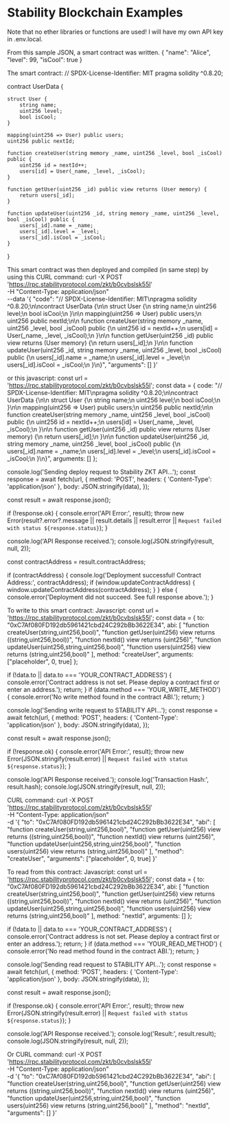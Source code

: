 # Stability Blockchain Examples

Note that no ether libraries or functions are used! I will have my own API key in
.env.local.

From this sample JSON, a smart contract was written. 
{
  "name": "Alice",
  "level": 99,
  "isCool": true
}

The smart contract:
// SPDX-License-Identifier: MIT
pragma solidity ^0.8.20;

contract UserData {

    struct User {
        string name;
        uint256 level;
        bool isCool;
    }

    mapping(uint256 => User) public users;
    uint256 public nextId;

    function createUser(string memory _name, uint256 _level, bool _isCool) public {
        uint256 id = nextId++;
        users[id] = User(_name, _level, _isCool);
    }

    function getUser(uint256 _id) public view returns (User memory) {
        return users[_id];
    }

    function updateUser(uint256 _id, string memory _name, uint256 _level, bool _isCool) public {
        users[_id].name = _name;
        users[_id].level = _level;
        users[_id].isCool = _isCool;
    }
}

This smart contract was then deployed and compiled (in same step) by using this CURL command:
curl -X POST 'https://rpc.stabilityprotocol.com/zkt/b0cvbslsk55l' \
-H "Content-Type: application/json" \
--data '{
    "code": "// SPDX-License-Identifier: MIT\npragma solidity ^0.8.20;\n\ncontract UserData {\n\n    struct User {\n        string name;\n        uint256 level;\n        bool isCool;\n    }\n\n    mapping(uint256 => User) public users;\n    uint256 public nextId;\n\n    function createUser(string memory _name, uint256 _level, bool _isCool) public {\n        uint256 id = nextId++;\n        users[id] = User(_name, _level, _isCool);\n    }\n\n    function getUser(uint256 _id) public view returns (User memory) {\n        return users[_id];\n    }\n\n    function updateUser(uint256 _id, string memory _name, uint256 _level, bool _isCool) public {\n        users[_id].name = _name;\n        users[_id].level = _level;\n        users[_id].isCool = _isCool;\n    }\n}",
    "arguments": []
}'

or this javascript:
const url = 'https://rpc.stabilityprotocol.com/zkt/b0cvbslsk55l';
const data = {
  code: "// SPDX-License-Identifier: MIT\npragma solidity ^0.8.20;\n\ncontract UserData {\n\n    struct User {\n        string name;\n        uint256 level;\n        bool isCool;\n    }\n\n    mapping(uint256 => User) public users;\n    uint256 public nextId;\n\n    function createUser(string memory _name, uint256 _level, bool _isCool) public {\n        uint256 id = nextId++;\n        users[id] = User(_name, _level, _isCool);\n    }\n\n    function getUser(uint256 _id) public view returns (User memory) {\n        return users[_id];\n    }\n\n    function updateUser(uint256 _id, string memory _name, uint256 _level, bool _isCool) public {\n        users[_id].name = _name;\n        users[_id].level = _level;\n        users[_id].isCool = _isCool;\n    }\n}",
  arguments: []
};

console.log('Sending deploy request to Stability ZKT API...');
const response = await fetch(url, {
  method: 'POST',
  headers: { 'Content-Type': 'application/json' },
  body: JSON.stringify(data),
});

const result = await response.json();

if (!response.ok) {
  console.error('API Error:', result);
  throw new Error(result?.error?.message || result.details || result.error || `Request failed with status ${response.status}`);
}

console.log('API Response received.');
console.log(JSON.stringify(result, null, 2));

const contractAddress = result.contractAddress;

if (contractAddress) {
    console.log('Deployment successful! Contract Address:', contractAddress);
    if (window.updateContractAddress) {
        window.updateContractAddress(contractAddress);
    }
} else {
    console.error('Deployment did not succeed. See full response above.');
}

To write to this smart contract:
Javascript:
const url = 'https://rpc.stabilityprotocol.com/zkt/b0cvbslsk55l';
const data = {
  to: "0xC7Af080FD192db5961421cbd24C292bBb3622E34",
  abi: [
  "function createUser(string,uint256,bool)",
  "function getUser(uint256) view returns ((string,uint256,bool))",
  "function nextId() view returns (uint256)",
  "function updateUser(uint256,string,uint256,bool)",
  "function users(uint256) view returns (string,uint256,bool)"
],
  method: "createUser",
  arguments: ["placeholder", 0, true]
};

if (!data.to || data.to === 'YOUR_CONTRACT_ADDRESS') {
    console.error('Contract address is not set. Please deploy a contract first or enter an address.');
    return;
}
if (data.method === 'YOUR_WRITE_METHOD') {
    console.error('No write method found in the contract ABI.');
    return;
}

console.log('Sending write request to STABILITY API...');
const response = await fetch(url, {
  method: 'POST',
  headers: { 'Content-Type': 'application/json' },
  body: JSON.stringify(data),
});

const result = await response.json();

if (!response.ok) {
  console.error('API Error:', result);
  throw new Error(JSON.stringify(result.error) || `Request failed with status ${response.status}`);
}

console.log('API Response received.');
console.log('Transaction Hash:', result.hash);
console.log(JSON.stringify(result, null, 2));

CURL command:
curl -X POST 'https://rpc.stabilityprotocol.com/zkt/b0cvbslsk55l' \
-H "Content-Type: application/json" \
-d '{
    "to": "0xC7Af080FD192db5961421cbd24C292bBb3622E34",
    "abi": [
  "function createUser(string,uint256,bool)",
  "function getUser(uint256) view returns ((string,uint256,bool))",
  "function nextId() view returns (uint256)",
  "function updateUser(uint256,string,uint256,bool)",
  "function users(uint256) view returns (string,uint256,bool)"
],
    "method": "createUser",
    "arguments": ["placeholder", 0, true]
}'

To read from this contract:
Javascript:
const url = 'https://rpc.stabilityprotocol.com/zkt/b0cvbslsk55l';
const data = {
  to: "0xC7Af080FD192db5961421cbd24C292bBb3622E34",
  abi: [
  "function createUser(string,uint256,bool)",
  "function getUser(uint256) view returns ((string,uint256,bool))",
  "function nextId() view returns (uint256)",
  "function updateUser(uint256,string,uint256,bool)",
  "function users(uint256) view returns (string,uint256,bool)"
],
  method: "nextId",
  arguments: []
};

if (!data.to || data.to === 'YOUR_CONTRACT_ADDRESS') {
    console.error('Contract address is not set. Please deploy a contract first or enter an address.');
    return;
}
if (data.method === 'YOUR_READ_METHOD') {
    console.error('No read method found in the contract ABI.');
    return;
}


console.log('Sending read request to STABILITY API...');
const response = await fetch(url, {
  method: 'POST',
  headers: { 'Content-Type': 'application/json' },
  body: JSON.stringify(data),
});

const result = await response.json();

if (!response.ok) {
  console.error('API Error:', result);
  throw new Error(JSON.stringify(result.error) || `Request failed with status ${response.status}`);
}

console.log('API Response received.');
console.log('Result:', result.result);
console.log(JSON.stringify(result, null, 2));

Or CURL command:
curl -X POST 'https://rpc.stabilityprotocol.com/zkt/b0cvbslsk55l' \
-H "Content-Type: application/json" \
-d '{
    "to": "0xC7Af080FD192db5961421cbd24C292bBb3622E34",
    "abi": [
  "function createUser(string,uint256,bool)",
  "function getUser(uint256) view returns ((string,uint256,bool))",
  "function nextId() view returns (uint256)",
  "function updateUser(uint256,string,uint256,bool)",
  "function users(uint256) view returns (string,uint256,bool)"
],
    "method": "nextId",
    "arguments": []
}'